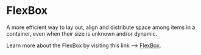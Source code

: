# FlexBox
A more efficient way to lay out, align and distribute space among items in a container, even when their size is unknown and/or dynamic.

Learn more about the FlexBox by visiting this link --> [FlexBox](https://www.w3schools.com/css/css3_flexbox.asp).


